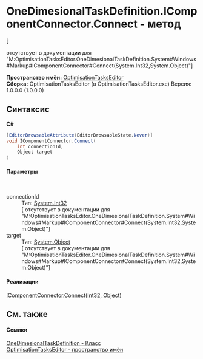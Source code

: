 # OneDimesionalTaskDefinition.IComponentConnector.Connect - метод
 

\[<summary> отсутствует в документации для "M:OptimisationTasksEditor.OneDimesionalTaskDefinition.System#Windows#Markup#IComponentConnector#Connect(System.Int32,System.Object)"\]

**Пространство имён:**&nbsp;<a href="N_OptimisationTasksEditor">OptimisationTasksEditor</a><br />**Сборка:**&nbsp;OptimisationTasksEditor (в OptimisationTasksEditor.exe) Версия: 1.0.0.0 (1.0.0.0)

## Синтаксис

**C#**<br />
``` C#
[EditorBrowsableAttribute(EditorBrowsableState.Never)]
void IComponentConnector.Connect(
	int connectionId,
	Object target
)
```


#### Параметры
&nbsp;<dl><dt>connectionId</dt><dd>Тип:&nbsp;<a href="http://msdn2.microsoft.com/ru-ru/library/td2s409d" target="_blank">System.Int32</a><br />\[<param name="connectionId"/> отсутствует в документации для "M:OptimisationTasksEditor.OneDimesionalTaskDefinition.System#Windows#Markup#IComponentConnector#Connect(System.Int32,System.Object)"\]</dd><dt>target</dt><dd>Тип:&nbsp;<a href="http://msdn2.microsoft.com/ru-ru/library/e5kfa45b" target="_blank">System.Object</a><br />\[<param name="target"/> отсутствует в документации для "M:OptimisationTasksEditor.OneDimesionalTaskDefinition.System#Windows#Markup#IComponentConnector#Connect(System.Int32,System.Object)"\]</dd></dl>

#### Реализации
<a href="http://msdn2.microsoft.com/ru-ru/library/ms603525" target="_blank">IComponentConnector.Connect(Int32, Object)</a><br />

## См. также


#### Ссылки
<a href="T_OptimisationTasksEditor_OneDimesionalTaskDefinition">OneDimesionalTaskDefinition - Класс</a><br /><a href="N_OptimisationTasksEditor">OptimisationTasksEditor - пространство имён</a><br />